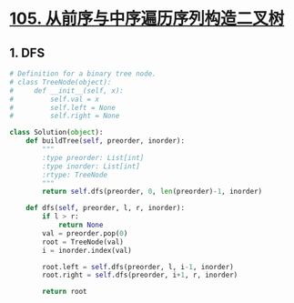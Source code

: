 # [105. 从前序与中序遍历序列构造二叉树](https://leetcode-cn.com/problems/construct-binary-tree-from-preorder-and-inorder-traversal/)

## 1. DFS

```python
# Definition for a binary tree node.
# class TreeNode(object):
#     def __init__(self, x):
#         self.val = x
#         self.left = None
#         self.right = None

class Solution(object):
    def buildTree(self, preorder, inorder):
        """
        :type preorder: List[int]
        :type inorder: List[int]
        :rtype: TreeNode
        """
        return self.dfs(preorder, 0, len(preorder)-1, inorder)

    def dfs(self, preorder, l, r, inorder):
        if l > r:
            return None
        val = preorder.pop(0)
        root = TreeNode(val)
        i = inorder.index(val)

        root.left = self.dfs(preorder, l, i-1, inorder)
        root.right = self.dfs(preorder, i+1, r, inorder)

        return root
```

